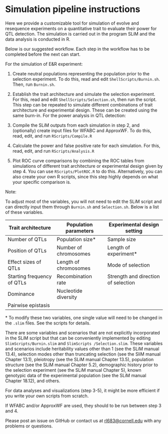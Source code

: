# Simulation pipeline instructions	

Here we provide a customizable tool for simulation of evolve and resequence experiments on a quantitative trait to evaluate their power for QTL detection. The simulation is carried out in the program SLiM and the data analysis is conducted in R.

Below is our suggested workflow. Each step in the workflow has to be completed before the next can start.

For the simulation of E&R experiment:

1.	Create neutral populations representing the population prior to the selection experiment. To do this, read and edit `ShellScripts/Burnin.sh`. Then, run `Burnin.sh`.

2.	Establish the trait architecture and simulate the selection experiment. For this, read and edit `ShellScripts/Selection.sh`, then run the script. This step can be repeated to simulate different combinations of trait architecture and experimental design. These can be created using the same burn-in.
For the power analysis in QTL detection:

3.	Compile the SLiM outputs from each simulation in step 2, and (optionally) create input files for WFABC and ApproxWF. To do this, read, edit, and run `RScripts/Compile.R`

4.	Calculate the power and false positive rate for each simulation. For this, read, edit, and run `RScripts/Analysis.R`

5.	Plot ROC curve comparisons by combining the ROC tables from simulations of different trait architecture or experimental design given by step 4. You can use `RScripts/PlotROC.R` to do this. Alternatively, you can also create your own R scripts, since this step highly depends on what your specific comparison is.

Note: 

To adjust most of the variables, you will not need to edit the SLiM script and can directly input them through `Burnin.sh` and `Selection.sh`. Below is a list of these variables.

|Trait architecture	|Population parameters	|Experimental design setting|
|---|---|---|
|Number of QTLs	|Population size*	|Sample size|
|Position of QTLs	|Number of chromosomes	|Length of experiment*|
|Effect sizes of QTLs	|Length of chromosomes	|Mode of selection|
|Starting frequency of QTLs	|Recombination rate	|Strength and direction of selection|
|Dominance	|Nucleotide diversity	| |
|Pairwise epistasis	|	| |

\* To modify these two variables, one single value will need to be changed in the `.slim` files. See the scripts for details. 

There are some variables and scenarios that are not explicitly incorporated in the SLiM script but that can be conveniently implemented by editing `SlimScripts/Burnin.slim` and `SlimScripts /Selection.slim`. These variables and scenarios include heritability values other than 1 (see the SLiM manual 13.4), selection modes other than truncating selection (see the SliM manual Chapter 13.1), pleiotropy (see the SLiM manual Chapter 13.5), population structure (see the SLiM manual Chapter 5.2), demographic history prior to the selection experiment (see the SLiM manual Chapter 5), known genotypic data of the experimental population (see the SLiM manual Chapter 18.12), and others.

For data analyses and visualizations (step 3-5), it might be more efficient if you write your own scripts from scratch. 

If WFABC and/or ApproxWF are used, they should to be run between step 3 and 4. 

Please post an issue on GitHub or contact us at rl683@cornell.edu with any problems or questions.
